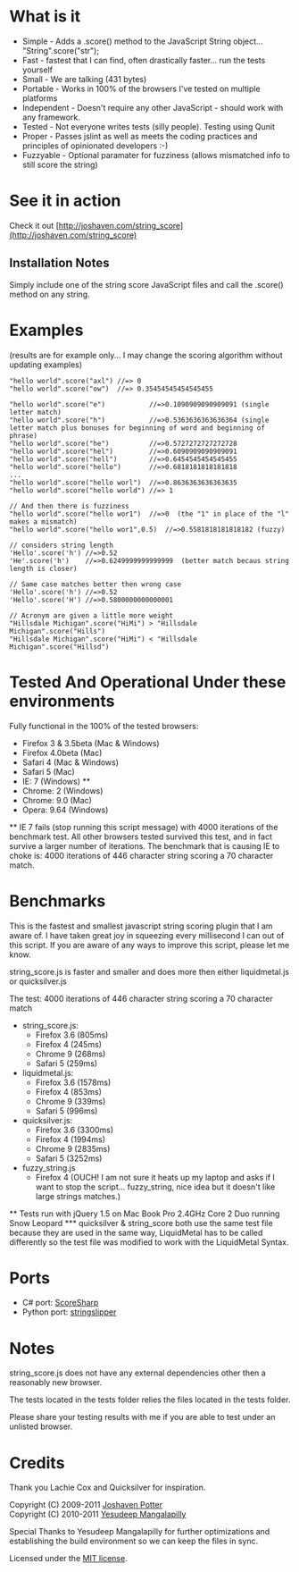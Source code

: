 # What is it

* Simple - Adds a .score() method to the JavaScript String object... "String".score("str");
* Fast - fastest that I can find, often drastically faster... run the tests yourself
* Small - We are talking (431 bytes)
* Portable - Works in 100% of the browsers I've tested on multiple platforms
* Independent - Doesn't require any other JavaScript - should work with any framework.
* Tested - Not everyone writes tests (silly people). Testing using Qunit
* Proper - Passes jslint as well as meets the coding practices and principles of opinionated developers :-)
* Fuzzyable - Optional paramater for fuzziness (allows mismatched info to still score the string)

# See it in action
Check it out [http://joshaven.com/string_score](http://joshaven.com/string_score)

## Installation Notes
Simply include one of the string score JavaScript files and call the .score() method on any string.


# Examples 
(results are for example only... I may change the scoring algorithm without updating examples)
    
    "hello world".score("axl") //=> 0
    "hello world".score("ow")  //=> 0.35454545454545455
    
    "hello world".score("e")           //=>0.1090909090909091 (single letter match)
    "hello world".score("h")           //=>0.5363636363636364 (single letter match plus bonuses for beginning of word and beginning of phrase)
    "hello world".score("he")          //=>0.5727272727272728
    "hello world".score("hel")         //=>0.6090909090909091
    "hello world".score("hell")        //=>0.6454545454545455
    "hello world".score("hello")       //=>0.6818181818181818
    ...
    "hello world".score("hello worl")  //=>0.8636363636363635
    "hello world".score("hello world") //=> 1
    
    // And then there is fuzziness
    "hello world".score("hello wor1")  //=>0  (the "1" in place of the "l" makes a mismatch)
    "hello world".score("hello wor1",0.5)  //=>0.5581818181818182 (fuzzy)

    // considers string length
    'Hello'.score('h') //=>0.52
    'He'.score('h')    //=>0.6249999999999999  (better match becaus string length is closer)

    // Same case matches better then wrong case
    'Hello'.score('h') //=>0.52
    'Hello'.score('H') //=>0.5800000000000001

    // Acronym are given a little more weight
    "Hillsdale Michigan".score("HiMi") > "Hillsdale Michigan".score("Hills")
    "Hillsdale Michigan".score("HiMi") < "Hillsdale Michigan".score("Hillsd")

# Tested And Operational Under these environments

Fully functional in the 100% of the tested browsers:

* Firefox 3 & 3.5beta (Mac & Windows)
* Firefox 4.0beta (Mac)
* Safari 4 (Mac & Windows)
* Safari 5 (Mac)
* IE: 7 (Windows) **
* Chrome: 2 (Windows)
* Chrome: 9.0 (Mac)
* Opera: 9.64 (Windows)

** IE 7 fails (stop running this script message) with 4000 iterations 
of the benchmark test. All other browsers tested survived this test, 
and in fact survive a larger number of iterations.  The benchmark 
that is causing IE to choke is: 4000 iterations of 446 character 
string scoring a 70 character match.

# Benchmarks
This is the fastest and smallest javascript string scoring plugin 
that I am aware of.  I have taken great joy in squeezing every 
millisecond I can out of this script.  If you are aware of any 
ways to improve this script, please let me know.

string_score.js is faster and smaller and does more then either liquidmetal.js or quicksilver.js

The test: 4000 iterations of 446 character string scoring a 70 character match

* string_score.js:
  * Firefox 3.6 (805ms)
  * Firefox 4 (245ms)
  * Chrome 9 (268ms)
  * Safari 5 (259ms)
* liquidmetal.js:
  * Firefox 3.6 (1578ms)
  * Firefox 4 (853ms)
  * Chrome 9 (339ms) 
  * Safari 5 (996ms)
* quicksilver.js:
  * Firefox 3.6 (3300ms)
  * Firefox 4 (1994ms)
  * Chrome 9 (2835ms)
  * Safari 5 (3252ms)
* fuzzy_string.js
  * Firefox 4 (OUCH! I am not sure it heats up my laptop and asks if I want to stop the script... fuzzy_string, nice idea but it doesn't like large strings matches.)

** Tests run with jQuery 1.5 on Mac Book Pro 2.4GHz Core 2 Duo running Snow Leopard
*** quicksilver & string_score both use the same test file because they are used in the 
same way, LiquidMetal has to be called differently so the test file was modified to work
with the LiquidMetal Syntax.

# Ports

* C# port: [ScoreSharp](https://github.com/bltavares/scoresharp)  
* Python port: [stringslipper](https://github.com/gorakhargosh/stringslipper)

# Notes
string_score.js does not have any external dependencies 
other then a reasonably new browser.

The tests located in the tests folder relies the files 
located in the tests folder.

Please share your testing results with me if you are 
able to test under an unlisted browser.

# Credits
Thank you Lachie Cox and Quicksilver for inspiration.

Copyright (C) 2009-2011 [Joshaven Potter](mailto:yourtech@gmail.com)  
Copyright (C) 2010-2011 [Yesudeep Mangalapilly](mailto:yesudeep@gmail.com)  

Special Thanks to Yesudeep Mangalapilly for further optimizations and
establishing the build environment so we can keep the files in sync.

Licensed under the [MIT license](http://www.opensource.org/licenses/mit-license.php).
